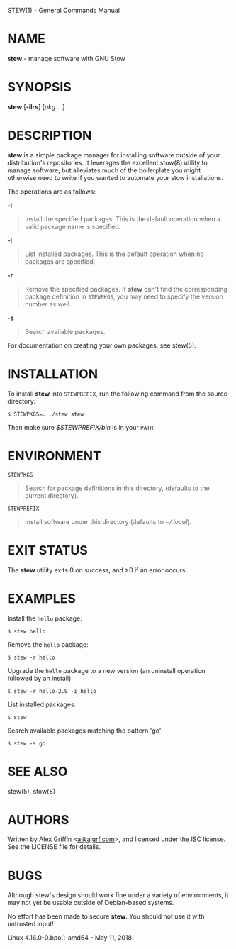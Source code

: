 STEW(1) - General Commands Manual

# NAME

**stew** - manage software with GNU Stow

# SYNOPSIS

**stew**
\[**-ilrs**]
\[*pkg&nbsp;...*]

# DESCRIPTION

**stew**
is a simple package manager for installing software
outside of your distribution's repositories.
It leverages the excellent
stow(8)
utility to manage software,
but alleviates much of the boilerplate you might otherwise
need to write if you wanted to automate your stow installations.

The operations are as follows:

**-i**

> Install the specified packages.
> This is the default operation when a valid package name is specified.

**-l**

> List installed packages.
> This is the default operation when no packages are specified.

**-r**

> Remove the specified packages.
> If
> **stew**
> can't find the corresponding package definition in
> `STEWPKGS`,
> you may need to specify the version number as well.

**-s**

> Search available packages.

For documentation on creating your own packages, see
stew(5).

# INSTALLATION

To install
**stew**
into
`STEWPREFIX`,
run the following command from the source directory:

	$ STEWPKGS=. ./stew stew

Then make sure
*$STEWPREFIX/bin*
is in your
`PATH`.

# ENVIRONMENT

`STEWPKGS`

> Search for package definitions in this directory,
> (defaults to the current directory).

`STEWPREFIX`

> Install software under this directory
> (defaults to *~/.local*).

# EXIT STATUS

The **stew** utility exits&#160;0 on success, and&#160;&gt;0 if an error occurs.

# EXAMPLES

Install the
`hello`
package:

	$ stew hello

Remove the
`hello`
package:

	$ stew -r hello

Upgrade the
`hello`
package to a new version
(an uninstall operation followed by an install):

	$ stew -r hello-2.9 -i hello

List installed packages:

	$ stew

Search available packages matching the pattern
'go':

	$ stew -s go

# SEE ALSO

stew(5),
stow(8)

# AUTHORS

Written by
Alex Griffin
&lt;[a@ajgrf.com](mailto:a@ajgrf.com)&gt;,
and licensed under the ISC license.
See the LICENSE file for details.

# BUGS

Although stew's design should work fine under a variety of environments,
it may not yet be usable outside of Debian-based systems.

No effort has been made to secure
**stew**.
You should not use it with untrusted input!

Linux 4.16.0-0.bpo.1-amd64 - May 11, 2018
